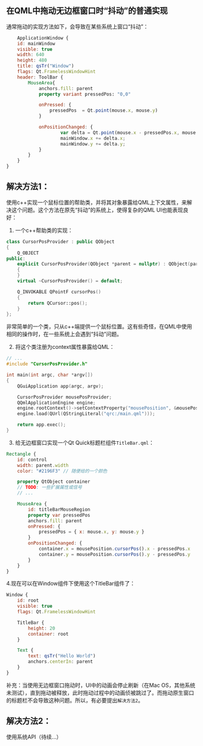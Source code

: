 ## 在QML中拖动无边框窗口时“抖动”的普通实现
通常拖动的实现方法如下，会导致在某些系统上窗口“抖动”：
```QML
    ApplicationWindow {
    id: mainWindow
    visible: true
    width: 640
    height: 480
    title: qsTr("Window")
    flags: Qt.FramelessWindowHint
    header: ToolBar {
        MouseArea{
            anchors.fill: parent
            property variant pressedPos: "0,0"

            onPressed: {
                pressedPos  = Qt.point(mouse.x, mouse.y)
            }

            onPositionChanged: {
                    var delta = Qt.point(mouse.x - pressedPos.x, mouse.y - pressedPos.y);
                    mainWindow.x += delta.x;
                    mainWindow.y += delta.y;
            }
        }
    }
}
```

## 解决方法1：
使用c++实现一个鼠标位置的帮助类，并将其对象暴露给QML上下文属性，来解决这个问题。这个方法在原先“抖动”的系统上，使得复杂的QML UI也能表现良好：
1. 一个c++帮助类的实现：
```cpp
class CursorPosProvider : public QObject
{
    Q_OBJECT
public:
    explicit CursorPosProvider(QObject *parent = nullptr) : QObject(parent)
    {
    }
    virtual ~CursorPosProvider() = default;

    Q_INVOKABLE QPointF cursorPos()
    {
        return QCursor::pos();
    }
};
```
非常简单的一个类，只从c++端提供一个鼠标位置。这有些奇怪，在QML中使用相同的操作时，在一些系统上会遇到“抖动”问题。

2. 将这个类注册为context属性暴露给QML：
```cpp
// ...
#include "CursorPosProvider.h"

int main(int argc, char *argv[])
{
    QGuiApplication app(argc, argv);

    CursorPosProvider mousePosProvider; 
    QQmlApplicationEngine engine;
    engine.rootContext()->setContextProperty("mousePosition", &mousePosProvider);
    engine.load(QUrl(QStringLiteral("qrc:/main.qml")));

    return app.exec();
}
```
3. 给无边框窗口实现一个Qt Quick标题栏组件`TitleBar.qml`：
```qml
Rectangle {
    id: control
    width: parent.width
    color: "#2196F3" // 随便给的一个颜色

    property QtObject container
    // TODO: 一些扩展属性或信号
    // ...

    MouseArea {
        id: titleBarMouseRegion
        property var pressedPos
        anchors.fill: parent
        onPressed: {
            pressedPos = { x: mouse.x, y: mouse.y }
        }
        onPositionChanged: {
            container.x = mousePosition.cursorPos().x - pressedPos.x
            container.y = mousePosition.cursorPos().y - pressedPos.y
        }
    }
}
```
4.现在可以在Window组件下使用这个TitleBar组件了：
```qml
Window {
    id: root
    visible: true
    flags: Qt.FramelessWindowHint

    TitleBar {
        height: 20
        container: root
    }

    Text {
        text: qsTr("Hello World")
        anchors.centerIn: parent
    }
}
```
补充：当使用无边框窗口拖动时，UI中的动画会停止刷新（在Mac OS，其他系统未测试），直到拖动被释放，此时拖动过程中的动画侦被跳过了。而拖动原生窗口的标题栏不会导致这种问题。所以，有必要提出`解决方法2`。

## 解决方法2：
使用系统API（待续...）
